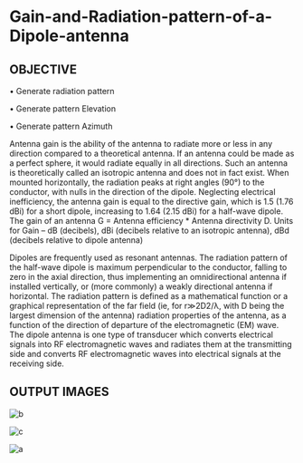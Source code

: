# Gain-and-Radiation-pattern-of-a-Dipole-antenna
## OBJECTIVE
 •	Generate radiation pattern
 
 •	Generate pattern Elevation
 
 •	Generate pattern Azimuth
 

Antenna gain is the ability of the antenna to radiate more or less in any direction compared to a theoretical antenna. If an antenna could be made as a perfect sphere, it would radiate equally in all directions. Such an antenna is theoretically called an isotropic antenna and does not in fact exist.
When mounted horizontally, the radiation peaks at right angles (90°) to the conductor, with nulls in the direction of the dipole. Neglecting electrical inefficiency, the antenna gain is equal to the directive gain, which is 1.5 (1.76 dBi) for a short dipole, increasing to 1.64 (2.15 dBi) for a half-wave dipole.
The gain of an antenna G = Antenna efficiency * Antenna directivity D. Units for Gain – dB (decibels), dBi (decibels relative to an isotropic antenna), dBd (decibels relative to dipole antenna)
 
 
Dipoles are frequently used as resonant antennas. The radiation pattern of the half-wave dipole is maximum perpendicular to the conductor, falling to zero in the axial direction, thus implementing an omnidirectional antenna if installed vertically, or (more commonly) a weakly directional antenna if horizontal.
The radiation pattern is defined as a mathematical function or a graphical representation of the far field (ie, for r≫2D2/λ, with D being the largest dimension of the antenna) radiation properties of the antenna, as a function of the direction of departure of the electromagnetic (EM) wave.
The dipole antenna is one type of transducer which converts electrical signals into RF electromagnetic waves and radiates them at the transmitting side and converts RF electromagnetic waves into electrical signals at the receiving side.
  
## OUTPUT IMAGES

![b](https://user-images.githubusercontent.com/63573906/153700097-4bfeaa1b-7ec8-4916-9198-29040e2d3ac0.png)

![c](https://user-images.githubusercontent.com/63573906/153700100-cea28e37-e624-4214-a7ae-43dd39a7f9a3.png)

![a](https://user-images.githubusercontent.com/63573906/153700101-20232697-79bf-4b9f-a549-73203c11bd49.png)
